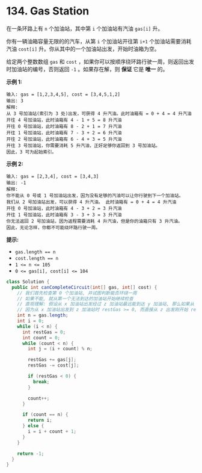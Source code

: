 # 134. Gas Station

在一条环路上有 `n` 个加油站，其中第 `i` 个加油站有汽油 `gas[i]` 升。

你有一辆油箱容量无限的的汽车，从第 `i` 个加油站开往第 `i+1` 个加油站需要消耗汽油 `cost[i]` 升。你从其中的一个加油站出发，开始时油箱为空。

给定两个整数数组 `gas` 和 `cost` ，如果你可以按顺序绕环路行驶一周，则返回出发时加油站的编号，否则返回 `-1` 。如果存在解，则 **保证** 它是 **唯一** 的。

 

**示例 1:**

```
输入: gas = [1,2,3,4,5], cost = [3,4,5,1,2]
输出: 3
解释:
从 3 号加油站(索引为 3 处)出发，可获得 4 升汽油。此时油箱有 = 0 + 4 = 4 升汽油
开往 4 号加油站，此时油箱有 4 - 1 + 5 = 8 升汽油
开往 0 号加油站，此时油箱有 8 - 2 + 1 = 7 升汽油
开往 1 号加油站，此时油箱有 7 - 3 + 2 = 6 升汽油
开往 2 号加油站，此时油箱有 6 - 4 + 3 = 5 升汽油
开往 3 号加油站，你需要消耗 5 升汽油，正好足够你返回到 3 号加油站。
因此，3 可为起始索引。
```

**示例 2:**

```
输入: gas = [2,3,4], cost = [3,4,3]
输出: -1
解释:
你不能从 0 号或 1 号加油站出发，因为没有足够的汽油可以让你行驶到下一个加油站。
我们从 2 号加油站出发，可以获得 4 升汽油。 此时油箱有 = 0 + 4 = 4 升汽油
开往 0 号加油站，此时油箱有 4 - 3 + 2 = 3 升汽油
开往 1 号加油站，此时油箱有 3 - 3 + 3 = 3 升汽油
你无法返回 2 号加油站，因为返程需要消耗 4 升汽油，但是你的油箱只有 3 升汽油。
因此，无论怎样，你都不可能绕环路行驶一周。
```

 

**提示:**

-   `gas.length == n`
-   `cost.length == n`
-   `1 <= n <= 105`
-   `0 <= gas[i], cost[i] <= 104`



```java
class Solution {
  public int canCompleteCircuit(int[] gas, int[] cost) {
    // 我们首先检查第 0 个加油站, 并试图判断能否环绕一周
    // 如果不能, 就从第一个无法到达的加油站开始继续检查
    // 直观理解: 假设从 x 加油站出发经过 z 加油站最远能到达 y 加油站, 那么如果从 z 加油站直接出发, 那么最远也就只能到达 y 加油站
    // 因为从 x 加油站出发到 z 加油站时 restGas >= 0, 而直接从 z 出发刚开始 restGas = 0, 所以最远也就只能到达 y 加油站, 所以我们没有必要再去试 x 和 y 中间的加油站出发的情况了, 因为最远也就只能到达 y 加油站
    int n = gas.length;
    int i = 0;
    while (i < n) {
      int restGas = 0;
      int count = 0;
      while (count < n) {
        int j = (i + count) % n;

        restGas += gas[j];
        restGas -= cost[j];

        if (restGas < 0) {
          break;
        }

        count++;
      }

      if (count == n) {
        return i;
      } else {
        i = i + count + 1;
      }
    }

    return -1;
  }
}
```


